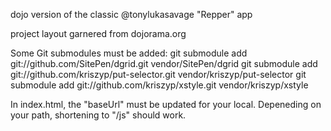 dojo version of the classic @tonylukasavage "Repper" app

project layout garnered from dojorama.org

Some Git submodules must be added:
git submodule add git://github.com/SitePen/dgrid.git vendor/SitePen/dgrid
git submodule add git://github.com/kriszyp/put-selector.git vendor/kriszyp/put-selector
git submodule add git://github.com/kriszyp/xstyle.git vendor/kriszyp/xstyle

In index.html, the "baseUrl" must be updated for your local.  Depeneding on your path, shortening to "/js" should work.